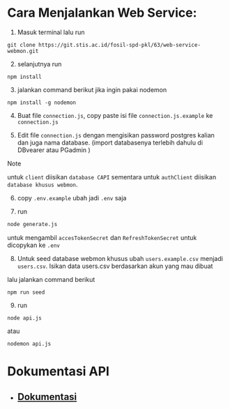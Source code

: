 # Cara Menjalankan Web Service:

1. Masuk terminal lalu run

```
git clone https://git.stis.ac.id/fosil-spd-pkl/63/web-service-webmon.git
```

2. selanjutnya run

```
npm install
```

3. jalankan command berikut jika ingin pakai nodemon

```
npm install -g nodemon
```

4. Buat file `connection.js`, copy paste isi file `connection.js.example` ke `connection.js`

5. Edit file `connection.js` dengan mengisikan password postgres kalian dan juga nama database. (import databasenya terlebih dahulu di DBvearer atau PGadmin )

> [!NOTE]  
> untuk `client` diisikan `database CAPI` sementara untuk `authClient` diisikan `database khusus webmon`.


6. copy `.env.example` ubah jadi `.env` saja

7. run

```sh
node generate.js
```

untuk mengambil `accesTokenSecret` dan `RefreshTokenSecret` untuk dicopykan ke `.env`

8. Untuk seed database webmon khusus
 ubah `users.example.csv` menjadi `users.csv`. Isikan data users.csv berdasarkan akun yang mau dibuat

lalu jalankan command berikut 

```
npm run seed
```



9. run

```
node api.js
```

atau

```
nodemon api.js
```

# Dokumentasi API

- ## [Dokumentasi](https://documenter.getpostman.com/view/27677435/2s9YsQ6p72)
